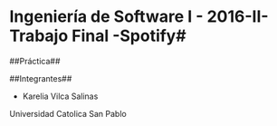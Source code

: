 # Ingeniería de Software I - 2016-II- Trabajo Final -Spotify#

##Práctica##

##Integrantes##

* Karelia Vilca Salinas

Universidad Catolica San Pablo
